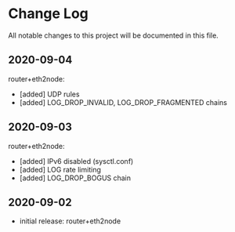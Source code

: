 # Change Log

All notable changes to this project will be documented in this file.

## 2020-09-04

router+eth2node:
- [added] UDP rules
- [added] LOG_DROP_INVALID, LOG_DROP_FRAGMENTED chains

## 2020-09-03

router+eth2node:
- [added] IPv6 disabled (sysctl.conf)  
- [added] LOG rate limiting
- [added] LOG_DROP_BOGUS chain

## 2020-09-02

- initial release: router+eth2node
